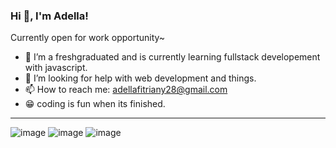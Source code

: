 ### Hi 👋, I'm Adella!
Currently open for work opportunity~

- 🌱 I’m a freshgraduated and is currently learning fullstack developement with javascript.
- 🤔 I’m looking for help with web development and things.
- 📫 How to reach me: adellafitriany28@gmail.com
- :grin: coding is fun when its finished.
&nbsp;
&nbsp;
----
![image](https://img.shields.io/badge/Express.js-000000?style=for-the-badge&logo=express&logoColor=white)
![image](https://img.shields.io/badge/Node.js-339933?style=for-the-badge&logo=nodedotjs&logoColor=white)
![image](https://img.shields.io/badge/React-20232A?style=for-the-badge&logo=react&logoColor=61DAFB)

